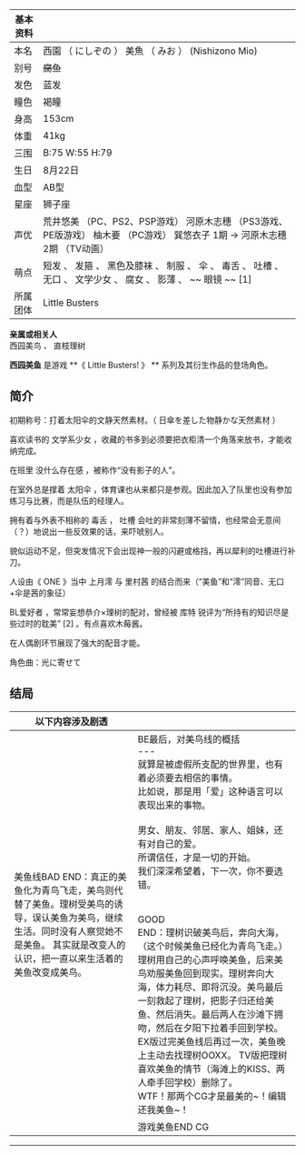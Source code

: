 |  **基本资料**  ||
|---|---|
|本名  |  西園  （  にしぞの  ）  美魚  （  みお  ）  (Nishizono Mio)   |
|别号  |  ~~腐鱼~~  |
|发色  |  蓝发   |
|瞳色  |  褐瞳   |
|身高  |  153cm   |
|体重  |  41kg   |
|三围  |  B:75 W:55 H:79   |
|生日  |  8月22日   |
|血型  |  AB型   |
|星座  |  狮子座   |
|声优  |  荒井悠美  （PC、PS2、PSP游戏）  河原木志穗  （PS3游戏、PE版游戏）  柚木要  （PC游戏）  巽悠衣子  1期  →  河原木志穗  2期  （TV动画）   |
|萌点  |  短发  、  发箍  、  黑色及膝袜  、  制服  、  伞  、  毒舌  、  吐槽  、  无口  、  文学少女  、  腐女  、  影薄  、 ~~ 眼镜  ~~ [1]   |
|所属团体  |  Little Busters   |
**亲属或相关人**  
西园美鸟  、  直枝理树  
  
**西园美鱼** 是游戏 **《 Little Busters!  》 ** 系列及其衍生作品的登场角色。

##  简介

初期称号：打着太阳伞的文静天然素材。（  日傘を差した物静かな天然素材  ）

喜欢读书的  文学系少女  ，收藏的书多到必须要把衣柜清一个角落来放书，才能收纳完成。

在班里  没什么存在感  ，被称作“没有影子的人”。

在室外总是撑着  太阳伞  ，体育课也从来都只是参观。因此加入了队里也没有参加练习与比赛，而是队伍的经理人。

拥有着与外表不相称的  毒舌  ，  吐槽  会吐的非常刻薄不留情，也经常会无意间（？）地说出一些反效果的话，来吓唬别人。

貌似运动不足，但突发情况下会出现神一般的闪避或格挡，再以犀利的吐槽进行补刀。

人设由《  ONE  》当中  上月澪  与  里村茜  的结合而来（“美鱼”和“澪”同音、无口+伞是茜的象征）

BL爱好者  ，常常妄想恭介×理树的配对，曾经被  库特  锐评为“所持有的知识尽是些过时的耽美”  [2]  。有点喜欢木莓酱。

在人偶剧环节展现了强大的配音才能。

角色曲：光に寄せて

##  结局

|  以下内容涉及剧透  ||
|---|---|
|美鱼线BAD END：真正的美鱼化为青鸟飞走，美鸟则代替了美鱼。理树受美鸟的诱导，误认美鱼为美鸟，继续生活。同时没有人察觉她不是美鱼。  其实就是改变人的认识，把一直以来生活着的美鱼改变成美鸟。  </br> |  BE最后，对美鸟线的概括   <br>---  <br>就算是被虚假所支配的世界里，也有着必须要去相信的事情。 </br> 比如说，那是用「爱」这种语言可以表现出来的事物。 </br><br>男女、朋友、邻居、家人、姐妹，还有对自己的爱。 </br> 所谓信任，才是一切的开始。 </br> 我们深深希望着，下一次，你不要选错。 </br>  <br>  <br>GOOD<br>END：理树识破美鸟后，奔向大海，（这个时候美鱼已经化为青鸟飞走。）理树用自己的心声呼唤美鱼，后来美鸟劝服美鱼回到现实。理树奔向大海，体力耗尽、即将沉没。美鸟最后一刻救起了理树，把影子归还给美鱼、然后消失。最后两人在沙滩下拥吻，然后在夕阳下拉着手回到学校。<br>EX版过完美鱼线后再过一次，美鱼晚上主动去找理树OOXX。  TV版把理树喜欢美鱼的情节（海滩上的KISS、两人牵手回学校）删除了。<br>WTF！那两个CG才是最美的~！编辑还我美鱼~！<br>|
||  游戏美鱼END CG  |
---  
  

  
  